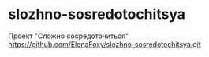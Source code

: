 # slozhno-sosredotochitsya
Проект "Сложно сосредоточиться"
https://github.com/ElenaFoxy/slozhno-sosredotochitsya.git
